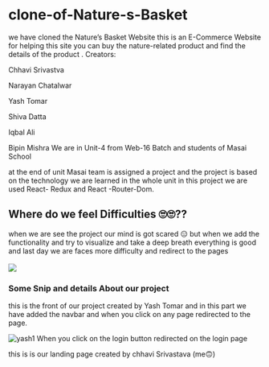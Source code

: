 # clone-of-Nature-s-Basket
we have cloned the Nature’s Basket Website this is an E-Commerce Website for helping this site you can buy the nature-related product and find the details of the product .
Creators:

Chhavi Srivastva

Narayan Chatalwar

Yash Tomar

Shiva Datta

Iqbal Ali

Bipin Mishra
We are in Unit-4 from Web-16 Batch and students of Masai School

at the end of unit Masai team is assigned a project and the project is based on the technology we are learned in the whole unit in this project we are used React- Redux and React -Router-Dom.<br/>
<h2>Where do we feel Difficulties 🙄🙄??</h2>
when we are see the project our mind is got scared 😑 but when we add the functionality and try to visualize and take a deep breath everything is good and last day we are faces more difficulty and redirect to the pages<br/><br/>
<img src="https://user-images.githubusercontent.com/77965216/167534924-a78362b4-b69d-40b3-9a25-b2e3cae7ccb7.gif"/>
<h3>Some Snip and details About our project</h3>
this is the front of our project created by Yash Tomar and in this part we have added the navbar and when you click on any page redirected to the page.

![yash1](https://user-images.githubusercontent.com/77965216/167535417-6165cb74-1674-4ebc-bc0c-d51f4b24db45.jpg)
When you click on the login button redirected on the login page

this is is our landing page created by chhavi Srivastava (me🙃)
<img arc="https://miro.medium.com/max/1050/1*MMN_H9-nGmugWIXUjdF-kg.png"/>
